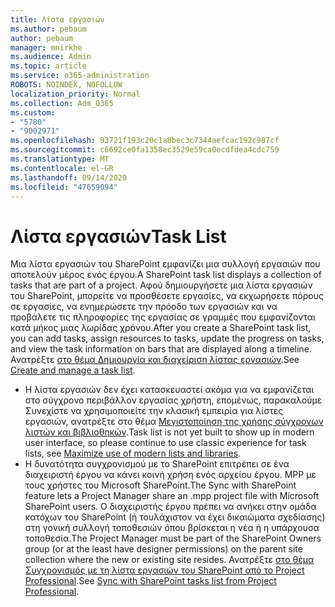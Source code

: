 ```yaml
---
title: Λίστα εργασιών
ms.author: pebaum
author: pebaum
manager: mnirkhe
ms.audience: Admin
ms.topic: article
ms.service: o365-administration
ROBOTS: NOINDEX, NOFOLLOW
localization_priority: Normal
ms.collection: Adm_O365
ms.custom:
- "5780"
- "9002971"
ms.openlocfilehash: 93721f193c20c1a8bec3c7344aefcac192c987cf
ms.sourcegitcommit: c6692ce0fa1358ec3529e59ca0ecdfdea4cdc759
ms.translationtype: MT
ms.contentlocale: el-GR
ms.lasthandoff: 09/14/2020
ms.locfileid: "47659094"
---
```

# <a name="task-list"></a><span data-ttu-id="f8335-102">Λίστα εργασιών</span><span class="sxs-lookup"><span data-stu-id="f8335-102">Task List</span></span>

<span data-ttu-id="f8335-103">Μια λίστα εργασιών του SharePoint εμφανίζει μια συλλογή εργασιών που αποτελούν μέρος ενός έργου.</span><span class="sxs-lookup"><span data-stu-id="f8335-103">A SharePoint task list displays a collection of tasks that are part of a project.</span></span> <span data-ttu-id="f8335-104">Αφού δημιουργήσετε μια λίστα εργασιών του SharePoint, μπορείτε να προσθέσετε εργασίες, να εκχωρήσετε πόρους σε εργασίες, να ενημερώσετε την πρόοδο των εργασιών και να προβάλετε τις πληροφορίες της εργασίας σε γραμμές που εμφανίζονται κατά μήκος μιας λωρίδας χρόνου.</span><span class="sxs-lookup"><span data-stu-id="f8335-104">After you create a SharePoint task list, you can add tasks, assign resources to tasks, update the progress on tasks, and view the task information on bars that are displayed along a timeline.</span></span> <span data-ttu-id="f8335-105">Ανατρέξτε [στο θέμα Δημιουργία και διαχείριση λίστας εργασιών](https://support.microsoft.com/office/466ad207-46fd-4c77-9af1-41bc23cec21a).</span><span class="sxs-lookup"><span data-stu-id="f8335-105">See [Create and manage a task list](https://support.microsoft.com/office/466ad207-46fd-4c77-9af1-41bc23cec21a).</span></span>  

-   <span data-ttu-id="f8335-106">Η λίστα εργασιών δεν έχει κατασκευαστεί ακόμα για να εμφανίζεται στο σύγχρονο περιβάλλον εργασίας χρήστη, επομένως, παρακαλούμε Συνεχίστε να χρησιμοποιείτε την κλασική εμπειρία για λίστες εργασιών, ανατρέξτε στο θέμα [Μεγιστοποίηση της χρήσης σύγχρονων λιστών και βιβλιοθηκών](https://docs.microsoft.com/sharepoint/dev/transform/modernize-userinterface-lists-and-libraries).</span><span class="sxs-lookup"><span data-stu-id="f8335-106">Task list is not yet built to show up in modern user interface, so please continue to use classic experience for task lists, see [Maximize use of modern lists and libraries](https://docs.microsoft.com/sharepoint/dev/transform/modernize-userinterface-lists-and-libraries).</span></span>
-   <span data-ttu-id="f8335-107">Η δυνατότητα συγχρονισμού με το SharePoint επιτρέπει σε ένα διαχειριστή έργου να κάνει κοινή χρήση ενός αρχείου έργου. MPP με τους χρήστες του Microsoft SharePoint.</span><span class="sxs-lookup"><span data-stu-id="f8335-107">The Sync with SharePoint feature lets a Project Manager share an .mpp project file with Microsoft SharePoint users.</span></span> <span data-ttu-id="f8335-108">Ο διαχειριστής έργου πρέπει να ανήκει στην ομάδα κατόχων του SharePoint (ή τουλάχιστον να έχει δικαιώματα σχεδίασης) στη γονική συλλογή τοποθεσιών όπου βρίσκεται η νέα ή η υπάρχουσα τοποθεσία.</span><span class="sxs-lookup"><span data-stu-id="f8335-108">The Project Manager must be part of the SharePoint Owners group (or at the least have designer permissions) on the parent site collection where the new or existing site resides.</span></span> <span data-ttu-id="f8335-109">Ανατρέξτε [στο θέμα Συγχρονισμός με τη λίστα εργασιών του SharePoint από το Project Professional](https://docs.microsoft.com/office/troubleshoot/project/sync-with-tasks-from-project).</span><span class="sxs-lookup"><span data-stu-id="f8335-109">See [Sync with SharePoint tasks list from Project Professional](https://docs.microsoft.com/office/troubleshoot/project/sync-with-tasks-from-project).</span></span>